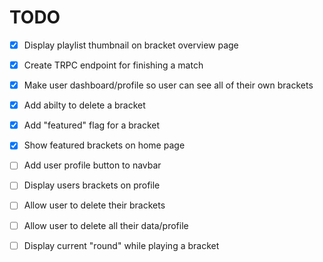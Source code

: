 # TODO

- [x] Display playlist thumbnail on bracket overview page
- [x] Create TRPC endpoint for finishing a match
- [x] Make user dashboard/profile so user can see all of their own brackets
- [x] Add abilty to delete a bracket
- [x] Add "featured" flag for a bracket
- [x] Show featured brackets on home page

- [ ] Add user profile button to navbar
- [ ] Display users brackets on profile
- [ ] Allow user to delete their brackets
- [ ] Allow user to delete all their data/profile

- [ ] Display current "round" while playing a bracket
